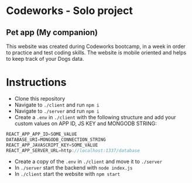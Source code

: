 # Codeworks - Solo project

## Pet app (My companion)

This website was created during Codeworks bootcamp, in a week in order to practice and test coding skills. The website is mobile oriented and helps to keep track of your Dogs data.

# Instructions

- Clone this repository
- Navigate to `./client` and run `npm i`
- Navigate to `./server` and run `npm i`
- Create a `.env` in `./client` with the following structure and add your custom values on APP ID, JS KEY and MONGODB STRING:

```js
REACT_APP_APP_ID=SOME_VALUE
DATABASE_URI=MONGODB_CONNECTION_STRING
REACT_APP_JAVASCRIPT_KEY=SOME_VALUE
REACT_APP_SERVER_URL=http://localhost:1337/database
```

- Create a copy of the `.env` in `./client` and move it to `./server`
- In `./server` start the backend with `node index.js`
- In `./client` start the website with `npm start`
